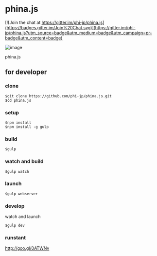 # phina.js

[![Join the chat at https://gitter.im/phi-jp/phina.js](https://badges.gitter.im/Join%20Chat.svg)](https://gitter.im/phi-jp/phina.js?utm_source=badge&utm_medium=badge&utm_campaign=pr-badge&utm_content=badge)

![image](assets/images/phina.png)

phina.js


## for developer

### clone

```
$git clone https://github.com/phi-jp/phina.js.git
$cd phina.js
```

### setup

```
$npm install
$npm install -g gulp
```

### build

```
$gulp
```

### watch and build

```
$gulp watch
```

### launch

```
$gulp webserver
```

### develop

watch and launch

```
$gulp dev
```


### runstant

http://goo.gl/0ATWNv